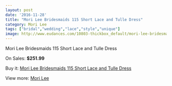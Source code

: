 ```yaml
---
layout: post
date: '2016-11-28'
title: "Mori Lee Bridesmaids 115 Short Lace and Tulle Dress"
category: Mori Lee
tags: ["bridal","wedding","lace","style","unique"]
image: http://www.eudances.com/10803-thickbox_default/mori-lee-bridesmaids-115-short-lace-and-tulle-dress.jpg
---
```

Mori Lee Bridesmaids 115 Short Lace and Tulle Dress

On Sales: **$251.99**
<a href="https://www.eudances.com/en/mori-lee/3456-mori-lee-bridesmaids-115-short-lace-and-tulle-dress.html"><amp-img layout="responsive" width="600" height="600" src="//www.eudances.com/10803-thickbox_default/mori-lee-bridesmaids-115-short-lace-and-tulle-dress.jpg" alt="Mori Lee Bridesmaids 115 Short Lace and Tulle Dress 0" /></a>
<a href="https://www.eudances.com/en/mori-lee/3456-mori-lee-bridesmaids-115-short-lace-and-tulle-dress.html"><amp-img layout="responsive" width="600" height="600" src="//www.eudances.com/10804-thickbox_default/mori-lee-bridesmaids-115-short-lace-and-tulle-dress.jpg" alt="Mori Lee Bridesmaids 115 Short Lace and Tulle Dress 1" /></a>
<a href="https://www.eudances.com/en/mori-lee/3456-mori-lee-bridesmaids-115-short-lace-and-tulle-dress.html"><amp-img layout="responsive" width="600" height="600" src="//www.eudances.com/10805-thickbox_default/mori-lee-bridesmaids-115-short-lace-and-tulle-dress.jpg" alt="Mori Lee Bridesmaids 115 Short Lace and Tulle Dress 2" /></a>
<a href="https://www.eudances.com/en/mori-lee/3456-mori-lee-bridesmaids-115-short-lace-and-tulle-dress.html"><amp-img layout="responsive" width="600" height="600" src="//www.eudances.com/10806-thickbox_default/mori-lee-bridesmaids-115-short-lace-and-tulle-dress.jpg" alt="Mori Lee Bridesmaids 115 Short Lace and Tulle Dress 3" /></a>
<a href="https://www.eudances.com/en/mori-lee/3456-mori-lee-bridesmaids-115-short-lace-and-tulle-dress.html"><amp-img layout="responsive" width="600" height="600" src="//www.eudances.com/10807-thickbox_default/mori-lee-bridesmaids-115-short-lace-and-tulle-dress.jpg" alt="Mori Lee Bridesmaids 115 Short Lace and Tulle Dress 4" /></a>
<a href="https://www.eudances.com/en/mori-lee/3456-mori-lee-bridesmaids-115-short-lace-and-tulle-dress.html"><amp-img layout="responsive" width="600" height="600" src="//www.eudances.com/10808-thickbox_default/mori-lee-bridesmaids-115-short-lace-and-tulle-dress.jpg" alt="Mori Lee Bridesmaids 115 Short Lace and Tulle Dress 5" /></a>

Buy it: [Mori Lee Bridesmaids 115 Short Lace and Tulle Dress](https://www.eudances.com/en/mori-lee/3456-mori-lee-bridesmaids-115-short-lace-and-tulle-dress.html "Mori Lee Bridesmaids 115 Short Lace and Tulle Dress")

View more: [Mori Lee](https://www.eudances.com/en/65-mori-lee "Mori Lee")